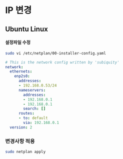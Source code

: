 # IP 변경

## Ubuntu Linux

#### 설정파일 수정
```sh
sudo vi /etc/netplan/00-installer-config.yaml
```
```yaml
# This is the network config written by 'subiquity'
network:
  ethernets:
    enp2s0:
      addresses:
      - 192.168.0.53/24
      nameservers:
        addresses:
        - 192.168.0.1
        - 192.168.0.1
        search: []
      routes:
      - to: default
        via: 192.168.0.1
  version: 2
```

### 변경사항 적용
```sh
sudo netplan apply
```
